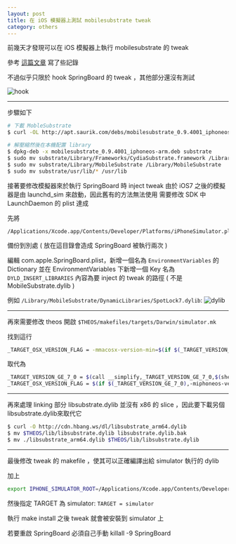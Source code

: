 ```yaml
---
layout: post
title: 在 iOS 模擬器上測試 mobilesubstrate tweak
category: others
---
```


前幾天才發現可以在 iOS 模擬器上執行 mobilesubstrate 的 tweak

參考 [這篇文章](http://sharedinstance.net/2013/10/running-tweaks-in-simulator/) 寫了些記錄

<!--more-->
不過似乎只限於 hook SpringBoard 的 tweak ，其他部分還沒有測試

![hook](http://3.bp.blogspot.com/-20NmPuIuHzs/UtjweZJSDRI/AAAAAAAAANw/v8h_eR-TGf8/s1600/%E8%9E%A2%E5%B9%95%E5%BF%AB%E7%85%A7+2014-01-17+%E4%B8%8B%E5%8D%884.56.46+1.png)

---

步驟如下

```sh
# 下載 MobleSubstrate
$ curl -OL http://apt.saurik.com/debs/mobilesubstrate_0.9.4001_iphoneos-arm.deb

# 解壓縮然後在本機配置 library
$ dpkg-deb -x mobilesubstrate_0.9.4001_iphoneos-arm.deb substrate
$ sudo mv substrate/Library/Frameworks/CydiaSubstrate.framework /Library/Frameworks
$ sudo mv substrate/Library/MobileSubstrate /Library/MobileSubstrate
$ sudo mv substrate/usr/lib/* /usr/lib
```

接著要修改模擬器來於執行 SpringBoard 時 inject tweak
由於 iOS7 之後的模擬器是由 launchd_sim 來啟動，因此舊有的方法無法使用
需要修改 SDK 中 LaunchDaemon 的 plist 達成

先將 

```
/Applications/Xcode.app/Contents/Developer/Platforms/iPhoneSimulator.platform/Developer/SDKs/iPhoneSimulator7.0.sdk/System/Library/LaunchDaemons/com.apple.SpringBoard.plist
```

備份到別處 ( 放在這目錄會造成 SpringBoard 被執行兩次 )

編輯 com.apple.SpringBoard.plist，新增一個名為 `EnvironmentVariables` 的 Dictionary
並在 EnvironmentVariables 下新增一個 Key 名為 `DYLD_INSERT_LIBRARIES`
內容為要 inject 的 tweak 的路徑 ( 不是 MobileSubstrate.dylib )

例如 `/Library/MobileSubstrate/DynamicLibraries/SpotLock7.dylib`: 
![dylib](http://1.bp.blogspot.com/-VzHYeek5sWs/UtsyNVxzSYI/AAAAAAAAAOQ/37AYMf8ijRI/s1600/%E8%9E%A2%E5%B9%95%E5%BF%AB%E7%85%A7+2014-01-19+%E4%B8%8A%E5%8D%8810.01.37.png)

---

再來需要修改 theos
開啟 `$THEOS/makefiles/targets/Darwin/simulator.mk`

找到這行

```sh
_TARGET_OSX_VERSION_FLAG = -mmacosx-version-min=$(if $(_TARGET_VERSION_GE_4_0), 10.6,10.5)`
```

取代為

```sh
_TARGET_VERSION_GE_7_0 = $(call __simplify,_TARGET_VERSION_GE_7_0,$(shell $(THEOS_BIN_PATH)/vercmp.pl $(_THEOS_TARGET_SDK_VERSION) ge 7.0))
_TARGET_OSX_VERSION_FLAG = $(if $(_TARGET_VERSION_GE_7_0),-miphoneos-version-min=7.0,-mmacosx-version-min=$(if $(_TARGET_VERSION_GE_4_0),10.6,10.5))
```

---

再來處理 linking 部分
libsubstrate.dylib 並沒有 x86 的 slice ，因此要下載另個libsubstrate.dylib來取代它

```sh
$ curl -O http://cdn.hbang.ws/dl/libsubstrate_arm64.dylib
$ mv $THEOS/lib/libsubstrate.dylib libsubstrate.dylib.bak
$ mv ./libsubstrate_arm64.dylib $THEOS/lib/libsubstrate.dylib
```

---

最後修改 tweak 的 makefile ，使其可以正確編譯出給 simulator 執行的 dylib

加上

```sh
export IPHONE_SIMULATOR_ROOT=/Applications/Xcode.app/Contents/Developer/Platforms/iPhoneSimulator.platform/Developer/SDKs/iPhoneSimulator7.0.SDK
```

然後指定 TARGET 為 simulator:
`TARGET = simulator`

執行 make install 之後 tweak 就會被安裝到 simulator 上

若要重啟 SpringBoard 必須自己手動 killall -9 SpringBoard

